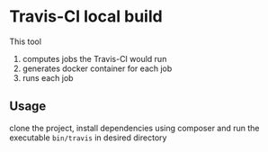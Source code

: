 # Travis-CI local build

This tool

1. computes jobs the Travis-CI would run
2. generates docker container for each job
3. runs each job

## Usage

clone the project, install dependencies using composer and run the executable `bin/travis` in desired directory

